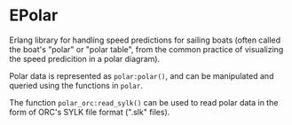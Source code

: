 # EPolar

Erlang library for handling speed predictions for sailing boats (often
called the boat's "polar" or "polar table", from the common practice
of visualizing the speed predicition in a polar diagram).

Polar data is represented as `polar:polar()`, and can be manipulated
and queried using the functions in `polar`.

The function `polar_orc:read_sylk()` can be used to read polar data in
the form of ORC's SYLK file format (".slk" files).
